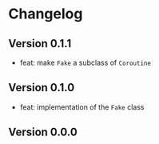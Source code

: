 # Changelog

## Version 0.1.1

- feat: make `Fake` a subclass of `Coroutine`

## Version 0.1.0

- feat: implementation of the `Fake` class

## Version 0.0.0
